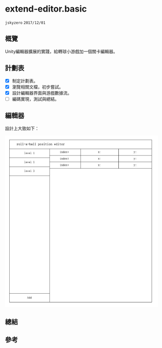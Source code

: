 # extend-editor.basic
`jskyzero` `2017/12/01`

## 概覽

Unity編輯器擴展的實踐，給轉球小游戲加一個關卡編輯器。

## 計劃表

- [x] 制定計劃表。
- [x] 瀏覽相關文檔，初步嘗試。
- [x] 設計編輯器界面與游戲數據流。
- [ ] 編碼實現，測試與總結。

## 編輯器

設計上大致如下：

![](./Documents/img/design_view.jpg)

## 總結

## 參考